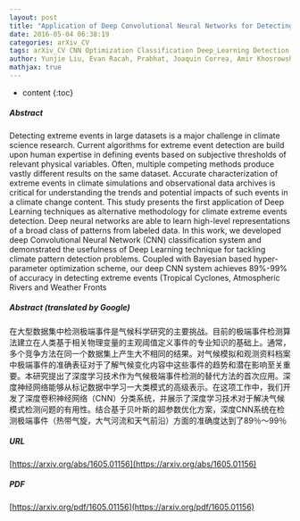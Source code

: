 ```yaml
---
layout: post
title: "Application of Deep Convolutional Neural Networks for Detecting Extreme Weather in Climate Datasets"
date: 2016-05-04 06:38:19
categories: arXiv_CV
tags: arXiv_CV CNN Optimization Classification Deep_Learning Detection
author: Yunjie Liu, Evan Racah, Prabhat, Joaquin Correa, Amir Khosrowshahi, David Lavers, Kenneth Kunkel, Michael Wehner, William Collins
mathjax: true
---
```


* content
{:toc}

##### Abstract
Detecting extreme events in large datasets is a major challenge in climate science research. Current algorithms for extreme event detection are build upon human expertise in defining events based on subjective thresholds of relevant physical variables. Often, multiple competing methods produce vastly different results on the same dataset. Accurate characterization of extreme events in climate simulations and observational data archives is critical for understanding the trends and potential impacts of such events in a climate change content. This study presents the first application of Deep Learning techniques as alternative methodology for climate extreme events detection. Deep neural networks are able to learn high-level representations of a broad class of patterns from labeled data. In this work, we developed deep Convolutional Neural Network (CNN) classification system and demonstrated the usefulness of Deep Learning technique for tackling climate pattern detection problems. Coupled with Bayesian based hyper-parameter optimization scheme, our deep CNN system achieves 89\%-99\% of accuracy in detecting extreme events (Tropical Cyclones, Atmospheric Rivers and Weather Fronts

##### Abstract (translated by Google)
在大型数据集中检测极端事件是气候科学研究的主要挑战。目前的极端事件检测算法建立在人类基于相关物理变量的主观阈值定义事件的专业知识的基础上。通常，多个竞争方法在同一个数据集上产生大不相同的结果。对气候模拟和观测资料档案中极端事件的准确表征对于了解气候变化内容中这些事件的趋势和潜在影响至关重要。本研究提出了深度学习技术作为气候极端事件检测的替代方法的首次应用。深度神经网络能够从标记数据中学习一大类模式的高级表示。在这项工作中，我们开发了深度卷积神经网络（CNN）分类系统，并展示了深度学习技术对于解决气候模式检测问题的有用性。结合基于贝叶斯的超参数优化方案，深度CNN系统在检测极端事件（热带气旋，大气河流和天气前沿）方面的准确度达到了89％〜99％

##### URL
[https://arxiv.org/abs/1605.01156](https://arxiv.org/abs/1605.01156)

##### PDF
[https://arxiv.org/pdf/1605.01156](https://arxiv.org/pdf/1605.01156)

